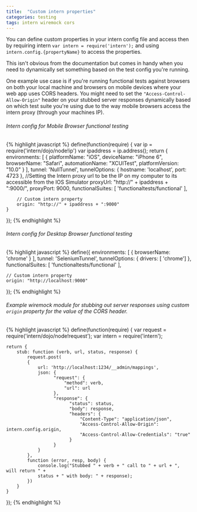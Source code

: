 ```yaml
---
title:  "Custom intern properties"
categories: testing
tags: intern wiremock cors
---
```


You can define custom properties in your intern config file and access then by requiring intern `var intern = require('intern');`
 and using `intern.config.{propertyName}` to access the properties.

 This isn't obvious from the documentation but comes in handy when you need to dynamically set something based on the test config you're running.

 One example use case is if you're running functional tests against browsers on both your local machine and browsers on mobile devices where your web app uses CORS headers. You might need to set the `"Access-Control-Allow-Origin"` header on your stubbed server responses dynamically based on which test suite you're using due to the way mobile browsers access the intern proxy (through your machines IP).

###### Intern config for Mobile Browser functional testing
{% highlight javascript %}
define(function(require) {
    var ip = require('intern/dojo/node!ip')
    var ipaddress = ip.address();
    return {
        environments: [
            {
                platformName: "iOS",
                deviceName: "iPhone 6",
                browserName: "Safari",
                automationName: "XCUITest",
                platformVersion: "10.0"
            }
        ],
        tunnel: 'NullTunnel',
        tunnelOptions: {
            hostname: 'localhost', port: 4723
        },
        //Setting the Intern proxy url to be the IP on my computer to its accessible from the IOS Simulator
        proxyUrl: "http://" + ipaddress + ":9000/",
        proxyPort: 9000,
        functionalSuites: [ 'functionaltests/functional' ],

        // Custom intern property
        origin: "http://" + ipaddress + ":9000"
    }
});
{% endhighlight %}

###### Intern config for Desktop Browser functional testing
{% highlight javascript %}
define({
	environments: [
		{ browserName: 'chrome' }
	],
	tunnel: 'SeleniumTunnel',
	tunnelOptions: {
      drivers: [ 'chrome']
    },
	functionalSuites: [ 'functionaltests/functional' ],

    // Custom intern property
	origin: "http://localhost:9000"
});
{% endhighlight %}

###### Example wiremock module for stubbing out server responses using custom `origin` property for the value of the CORS header.

{% highlight javascript %}
define(function(require) {
    var request = require('intern/dojo/node!request');
    var intern = require('intern');

    return {
        stub: function (verb, url, status, response) {
            request.post(
            {
                url: 'http://localhost:1234/__admin/mappings',
                json: {
                      "request": {
                          "method": verb,
                          "url": url
                      },
                      "response": {
                            "status": status,
                            "body": response,
                            "headers": {
                                "Content-Type": "application/json",
                                "Access-Control-Allow-Origin": intern.config.origin,
                                "Access-Control-Allow-Credentials": "true"
                            }
                      }
                }
            },
            function (error, resp, body) {
                console.log("Stubbed " + verb + " call to " + url + ", will return " +
                status + " with body: " + response);
            })
        }
    }
});
{% endhighlight %}

